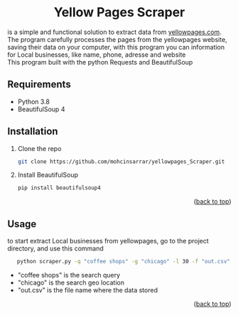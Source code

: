 <div id="top"></div>
<div align="center">
  <h1 align="center">Yellow Pages Scraper</h1>
</div>

is a simple and functional solution to extract data from [yellowpages.com](https://www.yellowpages.com). The program carefully processes the pages from the yellowpages website, saving their data on your computer, with this program you can information for Local businesses, like name, phone, adresse and website
<br>This program built with the python Requests and BeautifulSoup

## Requirements

- Python 3.8
- BeautifulSoup 4

<!-- GETTING STARTED -->
## Installation

1. Clone the repo
   ```sh
   git clone https://github.com/mohcinsarrar/yellowpages_Scraper.git
   ```
2. Install BeautifulSoup
   ```sh
   pip install beautifulsoup4
   ```

<p align="right">(<a href="#top">back to top</a>)</p>

<!-- USAGE EXAMPLES -->
## Usage

to start extract Local businesses from yellowpages, go to the project directory, and use this command
  ```sh
     python scraper.py -q "coffee shops" -g "chicago" -l 30 -f "out.csv"
  ```
- "coffee shops" is the search query
- "chicago" is the search geo location
- "out.csv" is the file name where the data stored



<p align="right">(<a href="#top">back to top</a>)</p>
